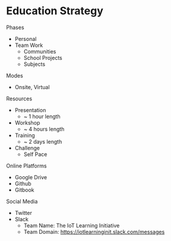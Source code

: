 # Education Strategy

Phases

- Personal
- Team Work
  - Communities
  - School Projects
  - Subjects

Modes

- Onsite, Virtual

Resources

- Presentation
  - ~ 1 hour length
- Workshop
  - ~ 4 hours length
- Training
  - ~ 2 days length
- Challenge
  - Self Pace

Online Platforms

- Google Drive
- Github
- Gitbook
  
Social Media

- Twitter
- Slack
  - Team Name: The IoT Learning Initiative
  - Team Domain: https://iotlearninginit.slack.com/messages